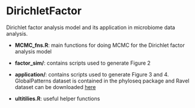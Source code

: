 # DirichletFactor
Dirichlet factor analysis model and its application in microbiome data analysis.

* **MCMC_fns.R**: main functions for doing MCMC for the Dirichlet factor analysis model

* **factor_sim/**: contains scripts used to generate Figure 2

* **application/**: contains scripts used to generate Figure 3 and 4. GlobalPatterns dataset is contained in the phyloseq package and Ravel dataset can be downloaded [here](https://www.dropbox.com/s/ojiqzltzlwe34ok/RavelafterIgraph.RData?dl=0)

* **ultitilies.R**: useful helper functions

